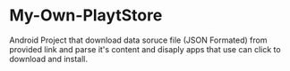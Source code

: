 # My-Own-PlaytStore
Android Project that download data soruce file (JSON Formated) from provided link and parse it's content and disaply apps that use can click to download and install.

